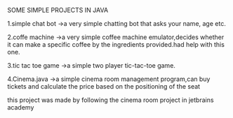 SOME SIMPLE PROJECTS IN JAVA

1.simple chat bot
->a very simple chatting bot that asks your name, age etc.


2.coffe machine
->a very simple coffee machine emulator,decides whether it can make a specific coffee by the ingredients provided.had help with this one.


3.tic tac toe game
->a simple two player tic-tac-toe game.

4.Cinema.java
->a simple cinema room management program,can buy tickets and calculate the price based on the positioning of the seat

  this project was made by following the cinema room project in jetbrains academy
  









